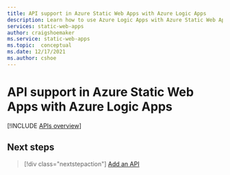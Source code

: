 ```yaml
---
title: API support in Azure Static Web Apps with Azure Logic Apps
description: Learn how to use Azure Logic Apps with Azure Static Web Apps
services: static-web-apps
author: craigshoemaker
ms.service: static-web-apps
ms.topic:  conceptual
ms.date: 12/17/2021
ms.author: cshoe
---
```


# API support in Azure Static Web Apps with Azure Logic Apps

[!INCLUDE [APIs overview](../../includes/static-web-apps-apis-overview.md)]


## Next steps

> [!div class="nextstepaction"]
> [Add an API](add-api.md)
